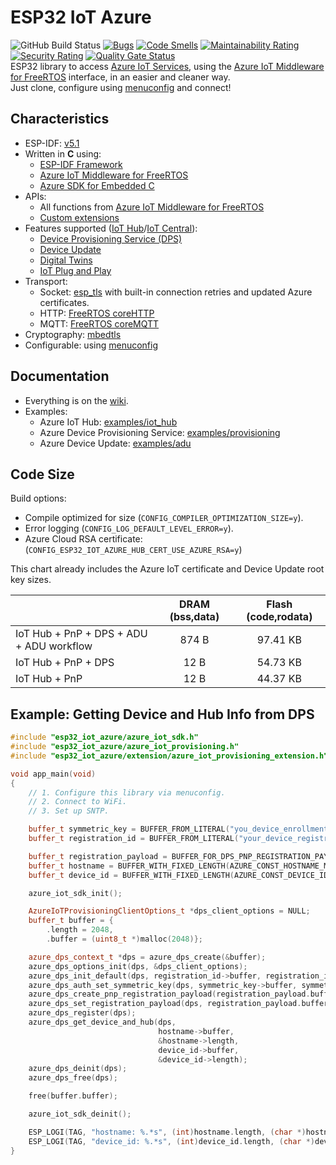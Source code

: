 # ESP32 IoT Azure

![GitHub Build Status](https://github.com/gfurtadoalmeida/esp32-iot-azure/actions/workflows/release.yml/badge.svg) [![Bugs](https://sonarcloud.io/api/project_badges/measure?project=esp32_iot_azure&metric=bugs)](https://sonarcloud.io/summary/new_code?id=esp32_iot_azure) [![Code Smells](https://sonarcloud.io/api/project_badges/measure?project=esp32_iot_azure&metric=code_smells)](https://sonarcloud.io/summary/new_code?id=esp32_iot_azure) [![Maintainability Rating](https://sonarcloud.io/api/project_badges/measure?project=esp32_iot_azure&metric=sqale_rating)](https://sonarcloud.io/summary/new_code?id=esp32_iot_azure) [![Security Rating](https://sonarcloud.io/api/project_badges/measure?project=esp32_iot_azure&metric=security_rating)](https://sonarcloud.io/summary/new_code?id=esp32_iot_azure) [![Quality Gate Status](https://sonarcloud.io/api/project_badges/measure?project=esp32_iot_azure&metric=alert_status)](https://sonarcloud.io/summary/new_code?id=esp32_iot_azure)  
ESP32 library to access [Azure IoT Services](https://azure.microsoft.com/en-us/solutions/iot), using the [Azure IoT Middleware for FreeRTOS](https://github.com/Azure/azure-iot-middleware-freertos) interface, in an easier and cleaner way.  
Just clone, configure using [menuconfig](https://docs.espressif.com/projects/esp-idf/en/latest/esp32/api-reference/kconfig.html) and connect!  

## Characteristics

* ESP-IDF: [v5.1](https://docs.espressif.com/projects/esp-idf/en/v5.1/esp32/index.html)
* Written in **C** using:
  * [ESP-IDF Framework](https://github.com/espressif/esp-idf)
  * [Azure IoT Middleware for FreeRTOS](https://github.com/Azure/azure-iot-middleware-freertos)
  * [Azure SDK for Embedded C](https://github.com/Azure/azure-sdk-for-c)
* APIs:
  * All functions from [Azure IoT Middleware for FreeRTOS](https://github.com/Azure/azure-iot-middleware-freertos)
  * [Custom extensions](/components/esp32_iot_azure/include/esp32_iot_azure/extension/)
* Features supported ([IoT Hub](https://learn.microsoft.com/en-us/azure/iot-hub/)/[IoT Central](https://learn.microsoft.com/en-us/azure/iot-central/)):
  * [Device Provisioning Service (DPS)](https://learn.microsoft.com/en-us/azure/iot-dps/)
  * [Device Update](https://learn.microsoft.com/en-us/azure/iot-hub-device-update/)
  * [Digital Twins](https://learn.microsoft.com/en-us/azure/digital-twins/)
  * [IoT Plug and Play](https://learn.microsoft.com/en-us/azure/iot-develop/overview-iot-plug-and-play)
* Transport:
  * Socket: [esp_tls](https://docs.espressif.com/projects/esp-idf/en/latest/esp32/api-reference/protocols/esp_tls.html) with built-in connection retries and updated Azure certificates.
  * HTTP: [FreeRTOS coreHTTP](https://github.com/FreeRTOS/coreHTTP)
  * MQTT: [FreeRTOS coreMQTT](https://github.com/FreeRTOS/coreMQTT)
* Cryptography: [mbedtls](https://docs.espressif.com/projects/esp-idf/en/latest/esp32/api-reference/protocols/mbedtls.html)
* Configurable: using [menuconfig](https://docs.espressif.com/projects/esp-idf/en/latest/esp32/api-reference/kconfig.html)

## Documentation

* Everything is on the [wiki](https://github.com/gfurtadoalmeida/esp32-iot-azure/wiki).
* Examples:
  * Azure IoT Hub: [examples/iot_hub](/main/examples/iot_hub)
  * Azure Device Provisioning Service: [examples/provisioning](/main/examples/provisioning)
  * Azure Device Update: [examples/adu](/main/examples/adu)

## Code Size

Build options:

* Compile optimized for size (`CONFIG_COMPILER_OPTIMIZATION_SIZE=y`).
* Error logging (`CONFIG_LOG_DEFAULT_LEVEL_ERROR=y`).
* Azure Cloud RSA certificate: (`CONFIG_ESP32_IOT_AZURE_HUB_CERT_USE_AZURE_RSA=y`)

This chart already includes the Azure IoT certificate and Device Update root key sizes.

| | DRAM (bss,data) | Flash (code,rodata) |
|-|:-:|:-:|
| IoT Hub + PnP + DPS + ADU + ADU workflow | 874 B | 97.41 KB |
| IoT Hub + PnP + DPS | 12 B | 54.73 KB |
| IoT Hub + PnP | 12 B | 44.37 KB |

## Example: Getting Device and Hub Info from DPS

```cpp
#include "esp32_iot_azure/azure_iot_sdk.h"
#include "esp32_iot_azure/azure_iot_provisioning.h"
#include "esp32_iot_azure/extension/azure_iot_provisioning_extension.h"

void app_main(void)
{
    // 1. Configure this library via menuconfig.
    // 2. Connect to WiFi.
    // 3. Set up SNTP.

    buffer_t symmetric_key = BUFFER_FROM_LITERAL("you_device_enrollment_symmetric_key");
    buffer_t registration_id = BUFFER_FROM_LITERAL("your_device_registration_id");

    buffer_t registration_payload = BUFFER_FOR_DPS_PNP_REGISTRATION_PAYLOAD();
    buffer_t hostname = BUFFER_WITH_FIXED_LENGTH(AZURE_CONST_HOSTNAME_MAX_LENGTH);
    buffer_t device_id = BUFFER_WITH_FIXED_LENGTH(AZURE_CONST_DEVICE_ID_MAX_LENGTH);

    azure_iot_sdk_init();

    AzureIoTProvisioningClientOptions_t *dps_client_options = NULL;
    buffer_t buffer = {
        .length = 2048,
        .buffer = (uint8_t *)malloc(2048)};

    azure_dps_context_t *dps = azure_dps_create(&buffer);
    azure_dps_options_init(dps, &dps_client_options);
    azure_dps_init_default(dps, registration_id->buffer, registration_id->length);
    azure_dps_auth_set_symmetric_key(dps, symmetric_key->buffer, symmetric_key->length);
    azure_dps_create_pnp_registration_payload(registration_payload.buffer, &registration_payload.length);
    azure_dps_set_registration_payload(dps, registration_payload.buffer, registration_payload.length);
    azure_dps_register(dps);
    azure_dps_get_device_and_hub(dps,
                                 hostname->buffer,
                                 &hostname->length,
                                 device_id->buffer,
                                 &device_id->length);
    azure_dps_deinit(dps);
    azure_dps_free(dps);

    free(buffer.buffer);

    azure_iot_sdk_deinit();

    ESP_LOGI(TAG, "hostname: %.*s", (int)hostname.length, (char *)hostname.buffer);
    ESP_LOGI(TAG, "device_id: %.*s", (int)device_id.length, (char *)device_id.buffer);
}
```

